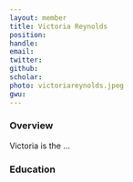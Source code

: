 ```yaml
---
layout: member
title: Victoria Reynolds
position: 
handle: 
email: 
twitter:
github:
scholar: 
photo: victoriareynolds.jpeg
gwu: 
---
```


### Overview

Victoria is the  ...

### Education
